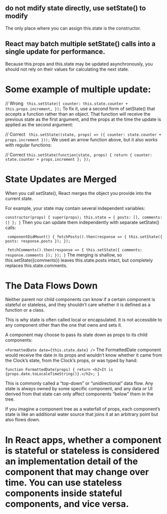 ## do not mdify state directly, use setState() to modify

The only place where you can assign this.state is the constructor.

## React may batch multiple setState() calls into a single update for performance.

Because this.props and this.state may be updated asynchronously, you should not rely on their values for calculating the next state.

# Some example of multiple update:

// Wrong
` this.setState({ counter: this.state.counter + this.props.increment, });`
To fix it, use a second form of setState() that accepts a function rather than an object. That function will receive the previous state as the first argument, and the props at the time the update is applied as the second argument:

// Correct
` this.setState((state, props) => ({ counter: state.counter + props.increment }));`
We used an arrow function above, but it also works with regular functions:

// Correct
`this.setState(function(state, props) { return { counter: state.counter + props.increment }; });`

# State Updates are Merged

When you call setState(), React merges the object you provide into the current state.

For example, your state may contain several independent variables:

`constructor(props) { super(props); this.state = { posts: [], comments: [] }; }`
Then you can update them independently with separate setState() calls:

` componentDidMount() { fetchPosts().then(response => { this.setState({ posts: response.posts }); });`

` fetchComments().then(response => { this.setState({ comments: response.comments }); }); }`
The merging is shallow, so this.setState({comments}) leaves this.state.posts intact, but completely replaces this.state.comments.

# The Data Flows Down

Neither parent nor child components can know if a certain component is stateful or stateless, and they shouldn’t care whether it is defined as a function or a class.

This is why state is often called local or encapsulated. It is not accessible to any component other than the one that owns and sets it.

A component may choose to pass its state down as props to its child components:

`<FormattedDate date={this.state.date} />`
The FormattedDate component would receive the date in its props and wouldn’t know whether it came from the Clock’s state, from the Clock’s props, or was typed by hand:

`function FormattedDate(props) { return <h2>It is {props.date.toLocaleTimeString()}.</h2>; }`

This is commonly called a “top-down” or “unidirectional” data flow. Any state is always owned by some specific component, and any data or UI derived from that state can only affect components “below” them in the tree.

If you imagine a component tree as a waterfall of props, each component’s state is like an additional water source that joins it at an arbitrary point but also flows down.

# In React apps, whether a component is stateful or stateless is considered an implementation detail of the component that may change over time. You can use stateless components inside stateful components, and vice versa.
